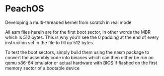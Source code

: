 # PeachOS
Developing a multi-threaded kernel from scratch in real mode

All asm files herein are for the first boot sector, in other words the MBR which is 512 bytes. This is why you'll see the 0 padding at the end of every instruction set in the file to fill up 512 bytes.

To test the boot sectors, simply build them using the nasm package to convert the assembly code into binaries which can then either be run on qemu x86-64 emulator or actual hardware with BIOS if flashed on the first memory sector of a bootable device
